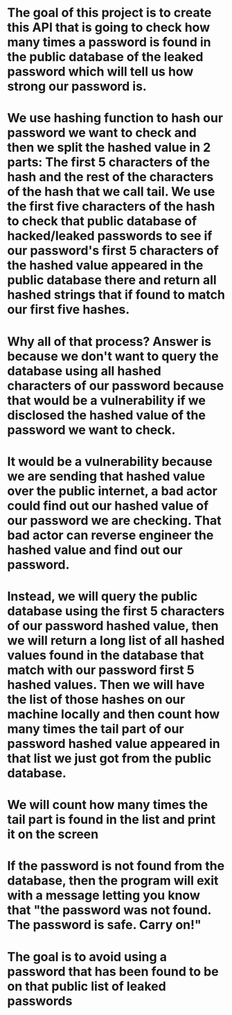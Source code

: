 # The goal of this project is to create this API that is going to check how many times a password is found in the public database of the leaked password which will tell us how strong our password is.

# We use hashing function to hash our password we want to check and then we split the hashed value in 2 parts: The first 5 characters of the hash and the rest of the characters of the hash that we call tail. We use the first five characters of the hash to check that public database of hacked/leaked passwords to see if our password's first 5 characters of the hashed value appeared in the public database there and return all hashed strings that if found to match our first five hashes.

# Why all of that process? Answer is because we don't want to query the database using all hashed characters of our password because that would be a vulnerability if we disclosed the hashed value of the password we want to check.

# It would be a vulnerability because we are sending that hashed value over the public internet, a bad actor could find out our hashed value of our password we are checking. That bad actor can reverse engineer the hashed value and find out our password.

# Instead, we will query the public database using the first 5 characters of our password hashed value, then we will return a long list of all hashed values found in the database that match with our password first 5 hashed values. Then we will have the list of those hashes on our machine locally and then count how many times the tail part of our password hashed value appeared in that list we just got from the public database.

# We will count how many times the tail part is found in the list and print it on the screen

# If the password is not found from the database, then the program will exit with a message letting you know that "the password was not found. The password is safe. Carry on!"

# The goal is to avoid using a password that has been found to be on that public list of leaked passwords
